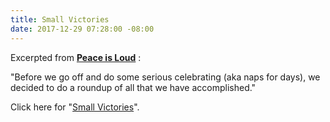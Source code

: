 ```yaml
---
title: Small Victories
date: 2017-12-29 07:28:00 -08:00
---
```


Excerpted from [**Peace is Loud**](https://peaceisloud.org/) : 

"Before we go off and do some serious celebrating (aka naps for days), we decided to do a roundup of all that we have accomplished."

Click here for "[Small Victories](https://mail.google.com/mail/u/0/?ui=2&ik=8572215dd4&view=lg&msg=160a27acdf9560b2)".
